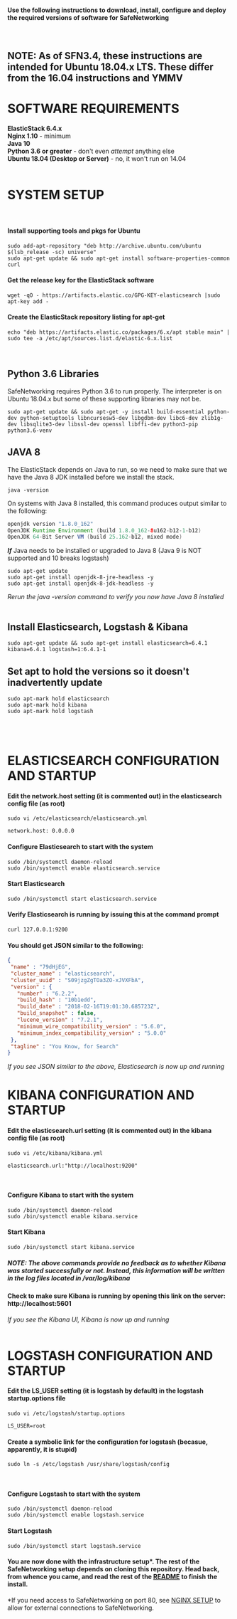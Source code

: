 #### Use the following instructions to download, install, configure and deploy the required versions of software for SafeNetworking
<br/>

## NOTE:  As of SFN3.4, these instructions are intended for Ubuntu 18.04.x LTS.  These differ from the 16.04 instructions and YMMV

# SOFTWARE REQUIREMENTS
**ElasticStack 6.4.x**  <br/>
**Nginx 1.10** - minimum<br/>
**Java 10**<br/>
**Python 3.6 or greater** - don't even *attempt* anything else<br/>
**Ubuntu 18.04 (Desktop or Server)** - no, it won't run on 14.04<br/>
<br/>

# SYSTEM SETUP 
</br>

#### Install supporting tools and pkgs for Ubuntu
```
sudo add-apt-repository "deb http://archive.ubuntu.com/ubuntu $(lsb_release -sc) universe"
sudo apt-get update && sudo apt-get install software-properties-common curl 
```

#### Get the release key for the ElasticStack software
```
wget -qO - https://artifacts.elastic.co/GPG-KEY-elasticsearch |sudo apt-key add -
```

#### Create the ElasticStack repository listing for apt-get
```
echo "deb https://artifacts.elastic.co/packages/6.x/apt stable main" | sudo tee -a /etc/apt/sources.list.d/elastic-6.x.list
```
</br>


## Python 3.6 Libraries
SafeNetworking requires Python 3.6 to run properly. The interpreter is on Ubuntu 18.04.x but some of these supporting libraries may not be.<br/>
```
sudo apt-get update && sudo apt-get -y install build-essential python-dev python-setuptools libncursesw5-dev libgdbm-dev libc6-dev zlib1g-dev libsqlite3-dev libssl-dev openssl libffi-dev python3-pip  python3.6-venv
```

## JAVA 8
The ElasticStack depends on Java to run, so we need to make sure that we have the Java 8 JDK installed before we install the stack.  
```
java -version
```
On systems with Java 8 installed, this command produces output similar to the following:
```java
openjdk version "1.8.0_162"
OpenJDK Runtime Environment (build 1.8.0_162-8u162-b12-1-b12)
OpenJDK 64-Bit Server VM (build 25.162-b12, mixed mode)
```
***If*** Java needs to be installed or upgraded to Java 8 (Java 9 is NOT supported and 10 breaks logstash)
```
sudo apt-get update
sudo apt-get install openjdk-8-jre-headless -y
sudo apt-get install openjdk-8-jdk-headless -y
```
*Rerun the java -version command to verify you now have Java 8 installed*
</br>
</br>

## Install Elasticsearch, Logstash & Kibana
```
sudo apt-get update && sudo apt-get install elasticsearch=6.4.1 kibana=6.4.1 logstash=1:6.4.1-1
```

## Set apt to hold the versions so it doesn't inadvertently update
```
sudo apt-mark hold elasticsearch
sudo apt-mark hold kibana
sudo apt-mark hold logstash
```

</br>
</br>



# ELASTICSEARCH CONFIGURATION AND STARTUP

#### Edit the network.host setting (it is commented out) in the elasticsearch config file (as root)
```
sudo vi /etc/elasticsearch/elasticsearch.yml 
```

```network.host: 0.0.0.0```
</br>

#### Configure Elasticsearch to start with the system
```
sudo /bin/systemctl daemon-reload
sudo /bin/systemctl enable elasticsearch.service
```

#### Start Elasticsearch
```
sudo /bin/systemctl start elasticsearch.service
```

#### Verify Elasticsearch is running by issuing this at the command prompt
```
curl 127.0.0.1:9200
```
#### You should get JSON similar to the following:
```json
{
 "name" : "79dHjEG",
 "cluster_name" : "elasticsearch",
 "cluster_uuid" : "S09jzgZgTOa3ZO-xJVXFbA",
 "version" : {
   "number" : "6.2.2",
   "build_hash" : "10b1edd",
   "build_date" : "2018-02-16T19:01:30.685723Z",
   "build_snapshot" : false,
   "lucene_version" : "7.2.1",
   "minimum_wire_compatibility_version" : "5.6.0",
   "minimum_index_compatibility_version" : "5.0.0"
 },
 "tagline" : "You Know, for Search"
}
```
*If you see JSON similar to the above, Elasticsearch is now up and running*




# KIBANA CONFIGURATION AND STARTUP
#### Edit the elasticsearch.url setting (it is commented out) in the kibana config file (as root)
```
sudo vi /etc/kibana/kibana.yml 
```
```elasticsearch.url:"http://localhost:9200"```

</br>

#### Configure Kibana to start with the system
```
sudo /bin/systemctl daemon-reload
sudo /bin/systemctl enable kibana.service
```

#### Start Kibana
```
sudo /bin/systemctl start kibana.service
```

##### NOTE: The above commands provide no feedback as to whether Kibana was started successfully or not. Instead, this information will be written in the log files located in /var/log/kibana

#### Check to make sure Kibana is running by opening this link on the server: http://localhost:5601

*If you see the Kibana UI, Kibana is now up and running*
</br>
</br>


# LOGSTASH CONFIGURATION AND STARTUP
#### Edit the LS_USER setting (it is logstash by default) in the logstash startup.options file 
```
sudo vi /etc/logstash/startup.options
```
```LS_USER=root```

#### Create a symbolic link for the configuration for logstash (becasue, apparently, it is stupid)
```
sudo ln -s /etc/logstash /usr/share/logstash/config
```
</br>


#### Configure Logstash to start with the system
```
sudo /bin/systemctl daemon-reload
sudo /bin/systemctl enable logstash.service
```

#### Start Logstash
```
sudo /bin/systemctl start logstash.service
```


#### You are now done with the infrastructure setup*.  The rest of the SafeNetworking setup depends on cloning this repository.  Head back, from whence you came, and read the rest of the [README](https://github.com/PaloAltoNetworks/safe-networking) to finish the install.  

\*If you need access to SafeNetworking on port 80, see [NGINX SETUP](https://github.com/PaloAltoNetworks/safe-networking/wiki/NGINX-Setup) to allow for external connections to SafeNetworking.